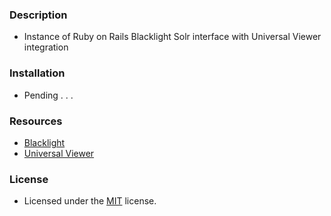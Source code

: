 ### Description
- Instance of Ruby on Rails Blacklight Solr interface with Universal Viewer integration


### Installation
- Pending . . .


### Resources
- [Blacklight](https://github.com/projectblacklight/blacklight)
- [Universal Viewer](https://github.com/UniversalViewer/universalviewer)

### License
- Licensed under the [MIT](https://opensource.org/licenses/mit-license.php) license.